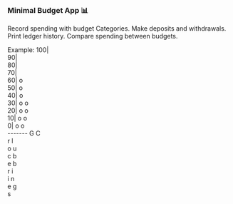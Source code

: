 ### Minimal Budget App :bar_chart:

Record spending with budget Categories. Make deposits and withdrawals. Print ledger history. Compare spending between budgets.

Example:
100|       
 90|       
 80|       
 70|       
 60| o     
 50| o     
 40| o     
 30| o  o  
 20| o  o  
 10| o  o  
  0| o  o  
    -------
     G  C  
     r  l  
     o  u  
     c  b  
     e  b  
     r  i  
     i  n  
     e  g  
     s     
